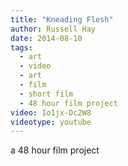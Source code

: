 ```yaml
---
title: "Kneading Flesh"
author: Russell Hay
date: 2014-08-10
tags:
  - art
  - video
  - art
  - film
  - short film
  - 48 hour film project
video: Io1jx-Dc2W8
videotype: youtube
---
```


a 48 hour film project
